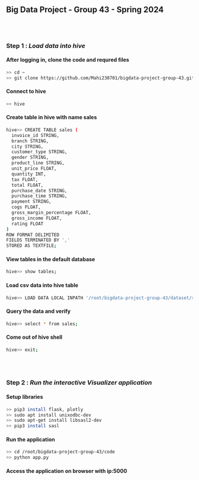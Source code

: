 
## Big Data Project - Group 43 - Spring 2024



<br/><br/>
### Step 1 : *Load data into hive*

#### After logging in, clone the code and requred files
```sh
>> cd ~
>> git clone https://github.com/Mahi230701/bigdata-project-group-43.git
```

#### Connect to hive

```sh
>> hive
```

#### Create table in hive with name sales 
```sh
hive>> CREATE TABLE sales (
  invoice_id STRING,
  branch STRING,
  city STRING,
  customer_type STRING,
  gender STRING,
  product_line STRING,
  unit_price FLOAT,
  quantity INT,
  tax FLOAT,
  total FLOAT,
  purchase_date STRING,
  purchase_time STRING,
  payment STRING,
  cogs FLOAT,
  gross_margin_percentage FLOAT,
  gross_income FLOAT,
  rating FLOAT
)
ROW FORMAT DELIMITED
FIELDS TERMINATED BY ','
STORED AS TEXTFILE;
```
#### View tables in the default database
```sh
hive>> show tables;
```
#### Load csv data into hive table
```sh
hive>> LOAD DATA LOCAL INPATH '/root/bigdata-project-group-43/dataset/sales.csv' OVERWRITE INTO TABLE sales;
```

#### Query the data and verify
```sh
hive>> select * from sales;
```

#### Come out of hive shell
```sh
hive>> exit;
```

<br/><br/>




### Step 2 : *Run the interactive Visualizer application*

#### Setup libraries
```sh
>> pip3 install flask, plotly
>> sudo apt install unixodbc-dev
>> sudo apt-get install libsasl2-dev
>> pip3 install sasl
```

#### Run the application
```sh
>> cd /root/bigdata-project-group-43/code
>> python app.py
```


#### Access the application on browser with ip:5000

  
  <br/><br/>
